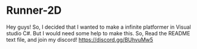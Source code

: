 # Runner-2D
Hey guys! So, I decided that I wanted to make a infinite platformer in Visual studio C#. But I would need some help to make this. So, Read the README text file, and join my discord! https://discord.gg/BUhvuMw5
